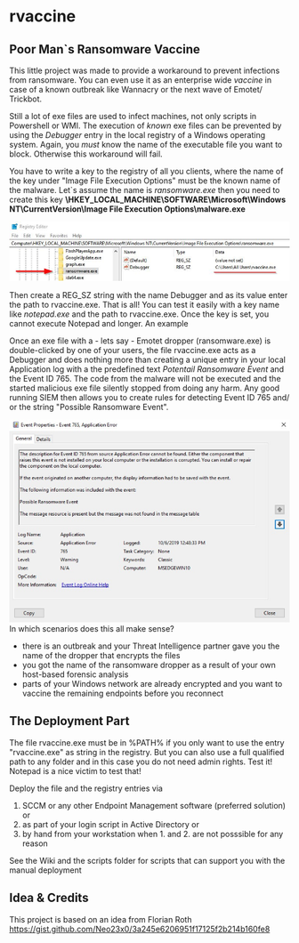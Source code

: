 # rvaccine
## Poor Man`s Ransomware Vaccine

This little project was made to provide a workaround to prevent infections from ransomware. You can even use it as an enterprise wide *vaccine* in case of a known outbreak like Wannacry or the next wave of Emotet/ Trickbot. 

Still a lot of exe files are used to infect machines, not only scripts in Powershell or WMI. The execution of *known* exe files can be prevented by using the *Debugger* entry in the local registry of a Windows operating system. Again, you *must* know the name of the executable file you want to block. Otherwise this workaround will fail.

You have to write a key to the registry of all you clients, where the name of the key under "Image File Execution Options" must be the known name of the malware. Let`s assume the name is *ransomware.exe* then you need to create this key
**\HKEY_LOCAL_MACHINE\SOFTWARE\Microsoft\Windows NT\CurrentVersion\Image File Execution Options\malware.exe**

![Example](pix/reg.jpg?raw=true "Example")

Then create a REG_SZ string with the name Debugger and as its value enter the path to rvaccine.exe. That is all!
You can test it easily with a key name like *notepad.exe* and the path to rvaccine.exe. Once the key is set, you cannot execute Notepad  and longer. An example 

Once an exe file with a - lets say - Emotet dropper (ransomware.exe) is double-clicked by one of your users, the file rvaccine.exe acts as a Debugger and does nothing more than creating a unique entry in your local Application log with a the predefined text *Potentail Ransomware Event* and the  Event ID 765. The code from the malware will not be executed and the started malicious exe file silently stopped from doing any harm. Any good running SIEM then allows you to create rules for detecting Event ID 765 and/ or the string "Possible Ransomware Event".

![Example](pix/event765.jpg?raw=true "Example")
In which scenarios does this all make sense?
- there is an outbreak and your Threat Intelligence partner gave you the name of the dropper that encrypts the files
- you got the name of the ransomware dropper as a result of your own host-based forensic analysis
- parts of your Windows network are already encrypted and you want to vaccine the remaining endpoints before you reconnect


## The Deployment Part

The file rvaccine.exe must be in %PATH% if you only want to use the entry "rvaccine.exe" as string in the registry. But you can also use a full qualified path to any folder and in this case you do not need admin rights. Test it! Notepad is a nice victim to test that!

Deploy the file and the registry entries via
1. SCCM or any other Endpoint Management software (preferred solution) or 
2. as part of your login script in Active Directory or
3. by hand from your workstation when 1. and 2. are not posssible for any reason

See the Wiki and the scripts folder for scripts that can support you with the manual deployment

## Idea & Credits

This project is based on an idea from Florian Roth https://gist.github.com/Neo23x0/3a245e6206951f17125f2b214b160fe8

